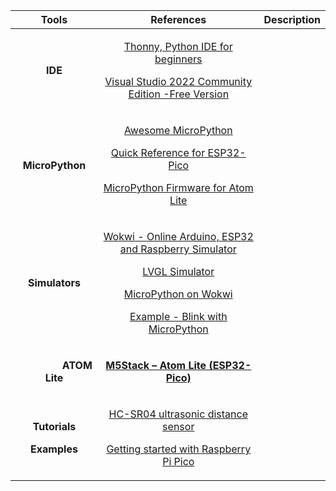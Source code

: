 ﻿|Tools|**References**|**Description**|
| :-: | :-: | :-: |
|<p></p><p>**IDE**</p>|<p>[Thonny, Python IDE for beginners](https://thonny.org/)</p><p>[Visual Studio 2022 Community Edition -Free Version](https://visualstudio.microsoft.com/vs/community/)</p>||
|<p></p><p></p><p>**MicroPython**</p>|<p>[Awesome MicroPython](https://awesome-micropython.com/)</p><p>[Quick Reference for ESP32-Pico](https://docs.micropython.org/en/latest/esp32/quickref.html)</p><p>[MicroPython Firmware for Atom Lite](https://micropython.org/download/M5STACK_ATOM/)</p>||
|<p></p><p></p><p>**Simulators**</p>|<p>[Wokwi - Online Arduino, ESP32 and Raspberry Simulator](https://wokwi.com/)</p><p>[LVGL Simulator](https://docs.lvgl.io/master/examples.html)</p><p>[MicroPython on Wokwi](https://docs.wokwi.com/guides/micropython)</p><p>[Example - Blink with MicroPython](https://wokwi.com/projects/300504213470839309) </p><p></p>||
|<p></p><p>`         `**ATOM Lite**</p>|<p>[**M5Stack – Atom Lite (ESP32-Pico)**](https://docs.m5stack.com/en/core/atom_lite)</p><p></p>||
|<p></p><p>**Tutorials** </p><p>**Examples**</p>|<p>[HC-SR04 ultrasonic distance sensor](https://www.freva.com/hc-sr04-ultrasonic-distance-sensor-with-raspberry-pi-pico/)</p><p>[Getting started with Raspberry Pi Pico](https://projects.raspberrypi.org/en/projects?software%5B%5D=micropython)</p><p></p><p></p><p></p>||

